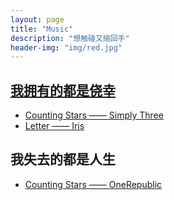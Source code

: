 ```yaml
---
layout: page
title: "Music"
description: "想触碰又缩回手"
header-img: "img/red.jpg"
---
```





## [我拥有的都是侥幸](http://music.163.com/#/my/m/music/playlist?id=450890752)

- [Counting Stars —— Simply Three](http://music.163.com/#/song?id=28363806)
- [Letter —— Iris](http://music.163.com/#/song?id=26620638)

## 我失去的都是人生
- [Counting Stars —— OneRepublic](http://music.163.com/#/song?id=26060065)

